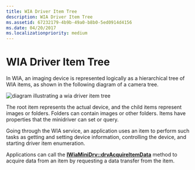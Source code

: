 ```yaml
---
title: WIA Driver Item Tree
description: WIA Driver Item Tree
ms.assetid: 67232179-4b9b-49a0-b8b0-5ed0914d4156
ms.date: 04/20/2017
ms.localizationpriority: medium
---
```


# WIA Driver Item Tree





In WIA, an imaging device is represented logically as a hierarchical tree of WIA items, as shown in the following diagram of a camera tree.

![diagram illustrating a wia driver item tree](images/art-2.png)

The root item represents the actual device, and the child items represent images or folders. Folders can contain images or other folders. Items have properties that the minidriver can set or query.

Going through the WIA service, an application uses an item to perform such tasks as getting and setting device information, controlling the device, and starting driver item enumeration.

Applications can call the [**IWiaMiniDrv::drvAcquireItemData**](https://docs.microsoft.com/windows-hardware/drivers/ddi/wiamindr_lh/nf-wiamindr_lh-iwiaminidrv-drvacquireitemdata) method to acquire data from an item by requesting a data transfer from the item.

 

 




